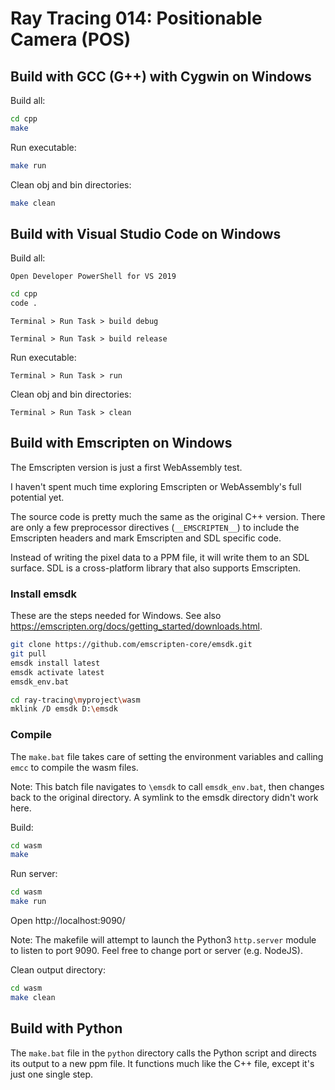 Ray Tracing 014: Positionable Camera (POS)
==========================================

Build with GCC (G++) with Cygwin on Windows
-------------------------------------------

Build all:

``` bash
cd cpp
make
```

Run executable:

``` bash
make run
```

Clean obj and bin directories:

``` bash
make clean
```


Build with Visual Studio Code on Windows
----------------------------------------

Build all:

    Open Developer PowerShell for VS 2019
    
``` bash
cd cpp
code .
```

    Terminal > Run Task > build debug
    
    Terminal > Run Task > build release


Run executable:

    Terminal > Run Task > run


Clean obj and bin directories:

    Terminal > Run Task > clean



Build with Emscripten on Windows
--------------------------------

The Emscripten version is just a first WebAssembly test.

I haven't spent much time exploring Emscripten or WebAssembly's full potential yet.

The source code is pretty much the same as the original C++ version. 
There are only a few preprocessor directives (`__EMSCRIPTEN__`) to 
include the Emscripten headers and mark Emscripten and SDL specific 
code.

Instead of writing the pixel data to a PPM file, it will write them 
to an SDL surface. SDL is a cross-platform library that also supports 
Emscripten.

### Install emsdk

These are the steps needed for Windows. 
See also https://emscripten.org/docs/getting_started/downloads.html.

``` bash
git clone https://github.com/emscripten-core/emsdk.git
git pull
emsdk install latest
emsdk activate latest
emsdk_env.bat

cd ray-tracing\myproject\wasm
mklink /D emsdk D:\emsdk
```

### Compile

The `make.bat` file takes care of setting the environment variables and 
calling `emcc` to compile the wasm files. 

Note: This batch file navigates to `\emsdk` to call `emsdk_env.bat`, then 
changes back to the original directory. A symlink to the emsdk directory 
didn't work here.

Build:

``` bash
cd wasm
make
```

Run server:

``` bash
cd wasm
make run
```

Open http://localhost:9090/

Note: The makefile will attempt to launch the Python3 `http.server` 
module to listen to port 9090. Feel free to change port or server (e.g. NodeJS).

Clean output directory:

``` bash
cd wasm
make clean
```


Build with Python
-----------------

The `make.bat` file in the `python` directory calls the Python
script and directs its output to a new ppm file. It functions 
much like the C++ file, except it's just one single step.


